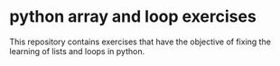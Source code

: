 # python array and loop exercises
<p>This repository contains exercises that have the objective of fixing the learning of lists and loops in python.</p>
